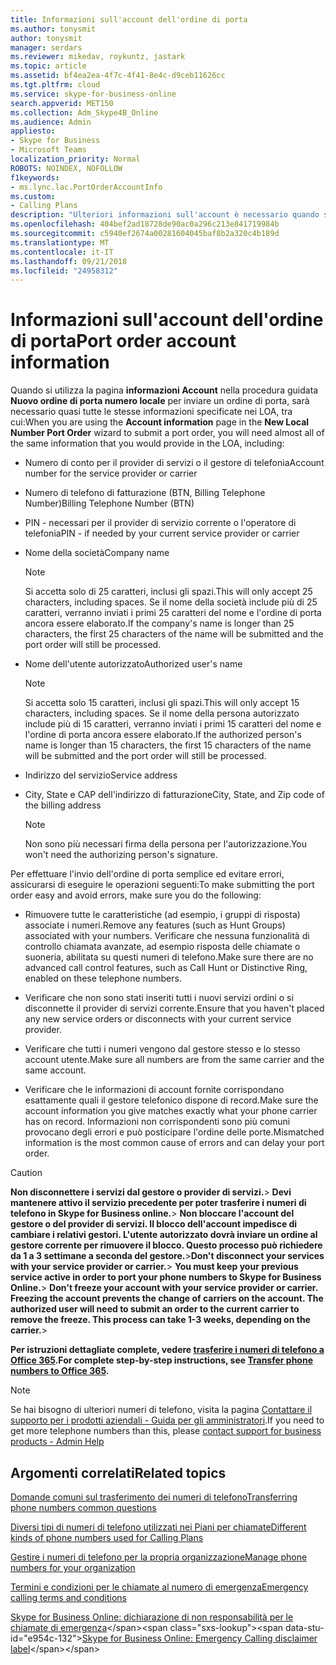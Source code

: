 ```yaml
---
title: Informazioni sull'account dell'ordine di porta
ms.author: tonysmit
author: tonysmit
manager: serdars
ms.reviewer: mikedav, roykuntz, jastark
ms.topic: article
ms.assetid: bf4ea2ea-4f7c-4f41-8e4c-d9ceb11626cc
ms.tgt.pltfrm: cloud
ms.service: skype-for-business-online
search.appverid: MET150
ms.collection: Adm_Skype4B_Online
ms.audience: Admin
appliesto:
- Skype for Business
- Microsoft Teams
localization_priority: Normal
ROBOTS: NOINDEX, NOFOLLOW
f1keywords:
- ms.lync.lac.PortOrderAccountInfo
ms.custom:
- Calling Plans
description: "Ulteriori informazioni sull'account è necessario quando si lavora con una procedura guidata nuovo ordine di porta numero locale. "
ms.openlocfilehash: 404bef2ad18728de90ac0a296c213e841719984b
ms.sourcegitcommit: c5940ef2674a00281604045baf8b2a320c4b189d
ms.translationtype: MT
ms.contentlocale: it-IT
ms.lasthandoff: 09/21/2018
ms.locfileid: "24958312"
---
```

# <a name="port-order-account-information"></a><span data-ttu-id="e954c-103">Informazioni sull'account dell'ordine di porta</span><span class="sxs-lookup"><span data-stu-id="e954c-103">Port order account information</span></span>

<span data-ttu-id="e954c-104">Quando si utilizza la pagina **informazioni Account** nella procedura guidata **Nuovo ordine di porta numero locale** per inviare un ordine di porta, sarà necessario quasi tutte le stesse informazioni specificate nei LOA, tra cui:</span><span class="sxs-lookup"><span data-stu-id="e954c-104">When you are using the **Account information** page in the **New Local Number Port Order** wizard to submit a port order, you will need almost all of the same information that you would provide in the LOA, including:</span></span>
  
- <span data-ttu-id="e954c-105">Numero di conto per il provider di servizi o il gestore di telefonia</span><span class="sxs-lookup"><span data-stu-id="e954c-105">Account number for the service provider or carrier</span></span>
    
- <span data-ttu-id="e954c-106">Numero di telefono di fatturazione (BTN, Billing Telephone Number)</span><span class="sxs-lookup"><span data-stu-id="e954c-106">Billing Telephone Number (BTN)</span></span>
    
- <span data-ttu-id="e954c-107">PIN - necessari per il provider di servizio corrente o l'operatore di telefonia</span><span class="sxs-lookup"><span data-stu-id="e954c-107">PIN - if needed by your current service provider or carrier</span></span>
    
- <span data-ttu-id="e954c-108">Nome della società</span><span class="sxs-lookup"><span data-stu-id="e954c-108">Company name</span></span>
    
    > [!NOTE]
    > <span data-ttu-id="e954c-109">Si accetta solo di 25 caratteri, inclusi gli spazi.</span><span class="sxs-lookup"><span data-stu-id="e954c-109">This will only accept 25 characters, including spaces.</span></span> <span data-ttu-id="e954c-110">Se il nome della società include più di 25 caratteri, verranno inviati i primi 25 caratteri del nome e l'ordine di porta ancora essere elaborato.</span><span class="sxs-lookup"><span data-stu-id="e954c-110">If the company's name is longer than 25 characters, the first 25 characters of the name will be submitted and the port order will still be processed.</span></span> 
  
- <span data-ttu-id="e954c-111">Nome dell'utente autorizzato</span><span class="sxs-lookup"><span data-stu-id="e954c-111">Authorized user's name</span></span>
    
    > [!NOTE]
    > <span data-ttu-id="e954c-112">Si accetta solo 15 caratteri, inclusi gli spazi.</span><span class="sxs-lookup"><span data-stu-id="e954c-112">This will only accept 15 characters, including spaces.</span></span> <span data-ttu-id="e954c-113">Se il nome della persona autorizzato include più di 15 caratteri, verranno inviati i primi 15 caratteri del nome e l'ordine di porta ancora essere elaborato.</span><span class="sxs-lookup"><span data-stu-id="e954c-113">If the authorized person's name is longer than 15 characters, the first 15 characters of the name will be submitted and the port order will still be processed.</span></span> 
  
- <span data-ttu-id="e954c-114">Indirizzo del servizio</span><span class="sxs-lookup"><span data-stu-id="e954c-114">Service address</span></span>
    
- <span data-ttu-id="e954c-115">City, State e CAP dell'indirizzo di fatturazione</span><span class="sxs-lookup"><span data-stu-id="e954c-115">City, State, and Zip code of the billing address</span></span>
    
    > [!NOTE]
    > <span data-ttu-id="e954c-116">Non sono più necessari firma della persona per l'autorizzazione.</span><span class="sxs-lookup"><span data-stu-id="e954c-116">You won't need the authorizing person's signature.</span></span> 
  
<span data-ttu-id="e954c-117">Per effettuare l'invio dell'ordine di porta semplice ed evitare errori, assicurarsi di eseguire le operazioni seguenti:</span><span class="sxs-lookup"><span data-stu-id="e954c-117">To make submitting the port order easy and avoid errors, make sure you do the following:</span></span>
  
- <span data-ttu-id="e954c-118">Rimuovere tutte le caratteristiche (ad esempio, i gruppi di risposta) associate i numeri.</span><span class="sxs-lookup"><span data-stu-id="e954c-118">Remove any features (such as Hunt Groups) associated with your numbers.</span></span> <span data-ttu-id="e954c-119">Verificare che nessuna funzionalità di controllo chiamata avanzate, ad esempio risposta delle chiamate o suoneria, abilitata su questi numeri di telefono.</span><span class="sxs-lookup"><span data-stu-id="e954c-119">Make sure there are no advanced call control features, such as Call Hunt or Distinctive Ring, enabled on these telephone numbers.</span></span>
    
- <span data-ttu-id="e954c-120">Verificare che non sono stati inseriti tutti i nuovi servizi ordini o si disconnette il provider di servizi corrente.</span><span class="sxs-lookup"><span data-stu-id="e954c-120">Ensure that you haven't placed any new service orders or disconnects with your current service provider.</span></span>
    
- <span data-ttu-id="e954c-121">Verificare che tutti i numeri vengono dal gestore stesso e lo stesso account utente.</span><span class="sxs-lookup"><span data-stu-id="e954c-121">Make sure all numbers are from the same carrier and the same account.</span></span>
    
- <span data-ttu-id="e954c-122">Verificare che le informazioni di account fornite corrispondano esattamente quali il gestore telefonico dispone di record.</span><span class="sxs-lookup"><span data-stu-id="e954c-122">Make sure the account information you give matches exactly what your phone carrier has on record.</span></span> <span data-ttu-id="e954c-123">Informazioni non corrispondenti sono più comuni provocano degli errori e può posticipare l'ordine delle porte.</span><span class="sxs-lookup"><span data-stu-id="e954c-123">Mismatched information is the most common cause of errors and can delay your port order.</span></span>
    
> [!CAUTION]
> <span data-ttu-id="e954c-124">**Non disconnettere i servizi dal gestore o provider di servizi.**> **Devi mantenere attivo il servizio precedente per poter trasferire i numeri di telefono in Skype for Business online.**> **Non bloccare l'account del gestore o del provider di servizi. Il blocco dell'account impedisce di cambiare i relativi gestori. L'utente autorizzato dovrà inviare un ordine al gestore corrente per rimuovere il blocco. Questo processo può richiedere da 1 a 3 settimane a seconda del gestore.**></span><span class="sxs-lookup"><span data-stu-id="e954c-124">**Don't disconnect your services with your service provider or carrier.**> **You must keep your previous service active in order to port your phone numbers to Skype for Business Online.**> **Don't freeze your account with your service provider or carrier. Freezing the account prevents the change of carriers on the account. The authorized user will need to submit an order to the current carrier to remove the freeze. This process can take 1-3 weeks, depending on the carrier.**></span></span> 
  
 <span data-ttu-id="e954c-125">**Per istruzioni dettagliate complete, vedere [trasferire i numeri di telefono a Office 365](/microsoftteams/transfer-phone-numbers-to-office-365).**</span><span class="sxs-lookup"><span data-stu-id="e954c-125">**For complete step-by-step instructions, see [Transfer phone numbers to Office 365](/microsoftteams/transfer-phone-numbers-to-office-365).**</span></span>

 > [!NOTE]
> <span data-ttu-id="e954c-126">Se hai bisogno di ulteriori numeri di telefono, visita la pagina [Contattare il supporto per i prodotti aziendali - Guida per gli amministratori](https://support.office.com/article/32a17ca7-6fa0-4870-8a8d-e25ba4ccfd4b).</span><span class="sxs-lookup"><span data-stu-id="e954c-126">If you need to get more telephone numbers than this, please [contact support for business products - Admin Help](https://support.office.com/article/32a17ca7-6fa0-4870-8a8d-e25ba4ccfd4b)</span></span>
  
## <a name="related-topics"></a><span data-ttu-id="e954c-127">Argomenti correlati</span><span class="sxs-lookup"><span data-stu-id="e954c-127">Related topics</span></span>
[<span data-ttu-id="e954c-128">Domande comuni sul trasferimento dei numeri di telefono</span><span class="sxs-lookup"><span data-stu-id="e954c-128">Transferring phone numbers common questions</span></span>](/microsoftteams/transferring-phone-numbers-common-questions)

[<span data-ttu-id="e954c-129">Diversi tipi di numeri di telefono utilizzati nei Piani per chiamate</span><span class="sxs-lookup"><span data-stu-id="e954c-129">Different kinds of phone numbers used for Calling Plans</span></span>](/microsoftteams/different-kinds-of-phone-numbers-used-for-calling-plans)

[<span data-ttu-id="e954c-130">Gestire i numeri di telefono per la propria organizzazione</span><span class="sxs-lookup"><span data-stu-id="e954c-130">Manage phone numbers for your organization</span></span>](/microsoftteams/manage-phone-numbers-for-your-organization)

[<span data-ttu-id="e954c-131">Termini e condizioni per le chiamate al numero di emergenza</span><span class="sxs-lookup"><span data-stu-id="e954c-131">Emergency calling terms and conditions</span></span>](/microsoftteams/emergency-calling-terms-and-conditions)

<span data-ttu-id="e954c-132">[Skype for Business Online: dichiarazione di non responsabilità per le chiamate di emergenza](https://github.com/MicrosoftDocs/OfficeDocs-SkypeForBusiness/blob/live/Teams/downloads/emergency-calling/emergency-calling-label-(en-us)-(v.1.0).zip?raw=true)</span><span class="sxs-lookup"><span data-stu-id="e954c-132">[Skype for Business Online: Emergency Calling disclaimer label](https://github.com/MicrosoftDocs/OfficeDocs-SkypeForBusiness/blob/live/Teams/downloads/emergency-calling/emergency-calling-label-(en-us)-(v.1.0).zip?raw=true)</span></span>

  
 